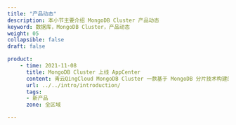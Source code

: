```yaml
---
title: "产品动态"
description: 本小节主要介绍 MongoDB Cluster 产品动态
keyword: 数据库，MongoDB Cluster，产品动态
weight: 05
collapsible: false
draft: false

product:
    - time: 2021-11-08
      title: MongoDB Cluster 上线 AppCenter
      content: 青云QingCloud MongoDB Cluster 一款基于 MongoDB 分片技术构建的分布式文档数据库，通过 AppCenter 管理平台以独立应用方式提供服务。MongoDB Cluster 4.3.0 -v1.0.0 版本基于 MongoDB 4.0.3 内核构建，并集成 Zabbix Agent2（5.4）。
      url: ../../intro/introduction/
      tags:
      - 新产品
      zone: 全区域

---
```


<!-- 设置上述参数可生成产品动态页  -->
